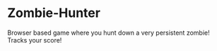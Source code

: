 # Zombie-Hunter

Browser based game where you hunt down a very persistent zombie! Tracks your score!
